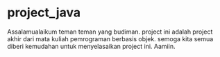 # project_java

Assalamualaikum teman teman yang budiman. project ini adalah project akhir dari mata kuliah pemrograman berbasis objek. semoga kita semua diberi kemudahan untuk menyelasaikan project ini. Aamiin.

